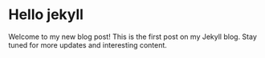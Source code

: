# Hello jekyll

Welcome to my new blog post! This is the first post on my Jekyll blog. Stay tuned for more updates and interesting content.
